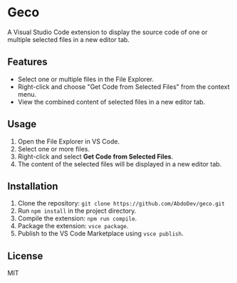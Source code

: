 # Geco

A Visual Studio Code extension to display the source code of one or multiple selected files in a new editor tab.

## Features

- Select one or multiple files in the File Explorer.
- Right-click and choose "Get Code from Selected Files" from the context menu.
- View the combined content of selected files in a new editor tab.

## Usage

1. Open the File Explorer in VS Code.
2. Select one or more files.
3. Right-click and select **Get Code from Selected Files**.
4. The content of the selected files will be displayed in a new editor tab.

## Installation

1. Clone the repository: `git clone https://github.com/AbdoDev/geco.git`
2. Run `npm install` in the project directory.
3. Compile the extension: `npm run compile`.
4. Package the extension: `vsce package`.
5. Publish to the VS Code Marketplace using `vsce publish`.

## License

MIT
